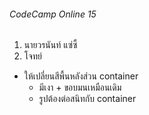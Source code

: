 ###### CodeCamp Online 15 ####
1. นายวรนันท์  แซ่ซี้
2. โจทย์
 - ให้เปลี่ยนสีพื้นหลังส่วน container
 	- มีเงา + ขอบมนเหมือนเดิม
	- รูปต้องต่อสนิทกับ container
